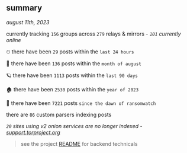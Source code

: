 
## summary
_august 11th, 2023_

currently tracking `156` groups across `279` relays & mirrors - _`101` currently online_

⏲ there have been `29` posts within the `last 24 hours`

🦈 there have been `136` posts within the `month of august`

🪐 there have been `1113` posts within the `last 90 days`

🏚 there have been `2530` posts within the `year of 2023`

🦕 there have been `7221` posts `since the dawn of ransomwatch`

there are `86` custom parsers indexing posts

_`20` sites using v2 onion services are no longer indexed - [support.torproject.org](https://support.torproject.org/onionservices/v2-deprecation/)_

> see the project [README](https://github.com/joshhighet/ransomwatch#ransomwatch--) for backend technicals
